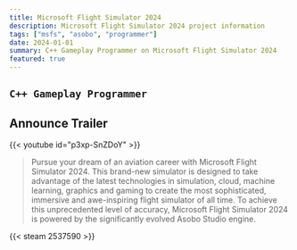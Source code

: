 ```yaml
---
title: Microsoft Flight Simulator 2024
description: Microsoft Flight Simulator 2024 project information
tags: ["msfs", "asobo", "programmer"]
date: 2024-01-01
summary: C++ Gameplay Programmer on Microsoft Flight Simulator 2024
featured: true
---
```


## `C++ Gameplay Programmer`

## Announce Trailer

{{< youtube id="p3xp-SnZDoY" >}}

> Pursue your dream of an aviation career with Microsoft Flight Simulator 2024. This brand-new simulator is designed to take advantage of the latest technologies in simulation, cloud, machine learning, graphics and gaming to create the most sophisticated, immersive and awe-inspiring flight simulator of all time. To achieve this unprecedented level of accuracy, Microsoft Flight Simulator 2024 is powered by the significantly evolved Asobo Studio engine.

{{< steam 2537590 >}}